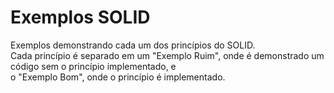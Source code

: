 # Exemplos SOLID
  
Exemplos demonstrando cada um dos princípios do SOLID.  
Cada princípio é separado em um "Exemplo Ruim", onde é demonstrado um código sem o princípio implementado, e  
o "Exemplo Bom", onde o princípio é implementado.